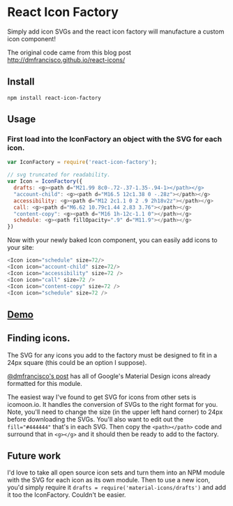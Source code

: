 # React Icon Factory
Simply add icon SVGs and the react icon factory will manufacture a custom icon component!

The original code came from this blog post
http://dmfrancisco.github.io/react-icons/

## Install
`npm install react-icon-factory`

## Usage
### First load into the IconFactory an object with the SVG for each icon.

```javascript
var IconFactory = require('react-icon-factory');

// svg truncated for readability.
var Icon = IconFactory({
  drafts: <g><path d="M21.99 8c0-.72-.37-1.35-.94-1></path></g>
  "account-child": <g><path d="M16.5 12c1.38 0 -.28z"></path></g>
  accessibility: <g><path d="M12 2c1.1 0 2 .9 2h18v2z"></path></g>
  call: <g><path d="M6.62 10.79c1.44 2.83 3.76"></path></g>
  "content-copy": <g><path d="M16 1h-12c-1.1 0"></path></g>
  schedule: <g><path fillOpacity=".9" d="M11.9"></path></g>
})
```

Now with your newly baked Icon component, you can easily add icons to your site:

```javascript
<Icon icon="schedule" size=72/>
<Icon icon="account-child" size=72/>
<Icon icon="accessibility" size=72 />
<Icon icon="call" size=72 />
<Icon icon="content-copy" size=72 />
<Icon icon="schedule" size=72 />
```

## [Demo](https://kyleamathews.github.io/react-icon-factory)

## Finding icons.
The SVG for any icons you add to the factory must be designed to fit in
a 24px square (this could be an option I suppose).

[@dmfrancisco's post](http://dmfrancisco.github.io/react-icons/) has all
of Google's Material Design icons already formatted for this module.

The easiest way I've found to get SVG for icons from other sets is
icomoon.io. It handles the conversion of SVGs to the right format for
you. Note, you'll need to change the size (in the upper left hand
corner) to 24px before downloading the SVGs. You'll also want to edit
out the `fill="#444444"` that's in each SVG. Then copy the
`<path></path>` code and surround that in `<g></g>` and it should then
be ready to add to the factory.

## Future work
I'd love to take all open source icon sets and turn them into an NPM
module with the SVG for each icon as its own module. Then to use a new
icon, you'd simply require it `drafts =
require('material-icons/drafts')` and add it too the IconFactory.
Couldn't be easier.
